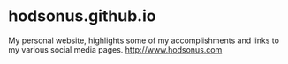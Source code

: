 # hodsonus.github.io

My personal website, highlights some of my accomplishments and links to my various social media pages. http://www.hodsonus.com
